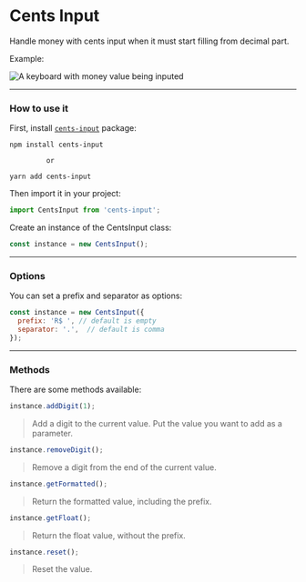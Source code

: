 # **Cents Input**

Handle money with cents input when it must start filling from decimal part.

Example:

![A keyboard with money value being inputed](https://i.imgur.com/1PBZiGg.gif)

---

### **How to use it**

First, install [`cents-input`](https://www.npmjs.com/package/cents-input) package:

```
npm install cents-input

         or

yarn add cents-input
```

Then import it in your project:

```javascript
import CentsInput from 'cents-input';
```

Create an instance of the CentsInput class:

```javascript
const instance = new CentsInput();
```

---

### **Options**

You can set a prefix and separator as options:

```javascript
const instance = new CentsInput({
  prefix: 'R$ ', // default is empty
  separator: '.',  // default is comma
});
```

---

### **Methods**

There are some methods available:

```javascript
instance.addDigit(1);
```
> Add a digit to the current value. Put the value you want to add as a parameter.


```javascript
instance.removeDigit();
```
> Remove a digit from the end of the current value.


```javascript
instance.getFormatted();
```
> Return the formatted value, including the prefix.


```javascript
instance.getFloat();
```
> Return the float value, without the prefix.


```javascript
instance.reset();
```
> Reset the value.